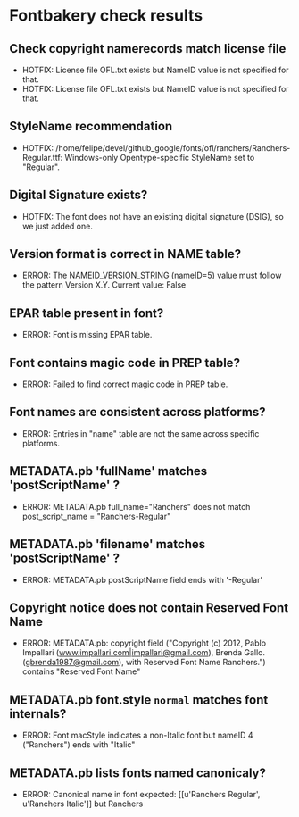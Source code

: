 # Fontbakery check results
## Check copyright namerecords match license file
* HOTFIX: License file OFL.txt exists but NameID value is not specified for that.
* HOTFIX: License file OFL.txt exists but NameID value is not specified for that.

## StyleName recommendation
* HOTFIX: /home/felipe/devel/github_google/fonts/ofl/ranchers/Ranchers-Regular.ttf: Windows-only Opentype-specific StyleName set to "Regular".

## Digital Signature exists?
* HOTFIX: The font does not have an existing digital signature (DSIG), so we just added one.

## Version format is correct in NAME table?
* ERROR: The NAMEID_VERSION_STRING (nameID=5) value must follow the pattern Version X.Y. Current value: False

## EPAR table present in font?
* ERROR: Font is missing EPAR table.

## Font contains magic code in PREP table?
* ERROR: Failed to find correct magic code in PREP table.

## Font names are consistent across platforms?
* ERROR: Entries in "name" table are not the same across specific platforms.

## METADATA.pb 'fullName' matches 'postScriptName' ?
* ERROR: METADATA.pb full_name="Ranchers" does not match post_script_name = "Ranchers-Regular"

## METADATA.pb 'filename' matches 'postScriptName' ?
* ERROR: METADATA.pb postScriptName field ends with '-Regular'

## Copyright notice does not contain Reserved Font Name
* ERROR: METADATA.pb: copyright field ("Copyright (c) 2012, Pablo Impallari (www.impallari.com|impallari@gmail.com), Brenda Gallo. (gbrenda1987@gmail.com), with Reserved Font Name Ranchers.") contains "Reserved Font Name"

## METADATA.pb font.style `normal` matches font internals?
* ERROR: Font macStyle indicates a non-Italic font but nameID 4 ("Ranchers") ends with "Italic"

## METADATA.pb lists fonts named canonicaly?
* ERROR: Canonical name in font expected: [[u'Ranchers Regular', u'Ranchers Italic']] but Ranchers

